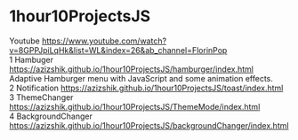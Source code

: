 # 1hour10ProjectsJS
Youtube https://www.youtube.com/watch?v=8GPPJpiLqHk&list=WL&index=26&ab_channel=FlorinPop
<br>
1 Hambuger https://azizshik.github.io/1hour10ProjectsJS/hamburger/index.html <br>
Adaptive Hamburger menu with JavaScript and some animation effects. <br>
2 Notification https://azizshik.github.io/1hour10ProjectsJS/toast/index.html <br>
3 ThemeChanger https://azizshik.github.io/1hour10ProjectsJS/ThemeMode/index.html <br>
4 BackgroundChanger https://azizshik.github.io/1hour10ProjectsJS/backgroundChanger/index.html <br>
